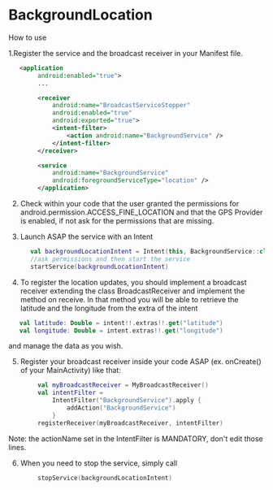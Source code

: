 # BackgroundLocation
How to use

1.Register the service and the broadcast receiver in your Manifest file.
```xml
   <application
        android:enabled="true">  
        ...   

        <receiver
            android:name="BroadcastServiceStopper"
            android:enabled="true"
            android:exported="true">
            <intent-filter>
                <action android:name="BackgroundService" />
            </intent-filter>
        </receiver>

        <service
            android:name="BackgroundService"
            android:foregroundServiceType="location" />
        </application>
```

2. Check within your code that the user granted the permissions for android.permission.ACCESS_FINE_LOCATION 
  and that the GPS Provider is enabled, if not ask for the permissions that are missing.

3. Launch ASAP the service with an Intent

```kotlin
      val backgroundLocationIntent = Intent(this, BackgroundService::class.java)
      //ask permissions and then start the service
      startService(backgroundLocationIntent)
```

    
4. To register the location updates, you should implement a broadcast receiver extending the class
 BroadcastReceiver and implement the method on receive. In that method you will be able to retrieve
 the latitude and the longitude from the extra of the intent 
 ```kotlin
    val latitude: Double = intent!!.extras!!.get("latitude")
    val longitude: Double = intent.extras!!.get("longitude")
```
 and manage the data as you wish.
 
5. Register your broadcast receiver inside your code ASAP (ex. onCreate() of your MainActivity) like that:
```kotlin
        val myBroadcastReceiver = MyBroadcastReceiver()
        val intentFilter =
            IntentFilter("BackgroundService").apply {
                addAction("BackgroundService")
            }
        registerReceiver(myBroadcastReceiver, intentFilter)
```
Note: the actionName set in the IntentFilter is MANDATORY, don't edit those lines.

6. When you need to stop the service, simply call 
```kotlin
        stopService(backgroundLocationIntent)
```
